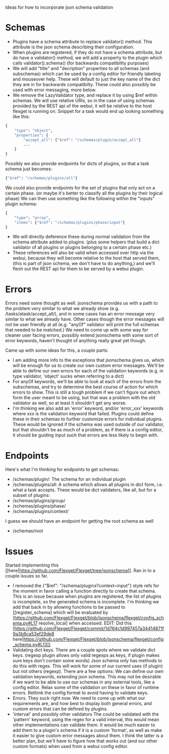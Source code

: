 Ideas for how to incorporate json schema validation

# Schemas
- Plugins have a schema attribute to replace validator() method. This attribute is the json schema describing their configuration.
- When plugins are registered, if they do not have a schema attribute, but do have a validator() method, we will add a property to the plugin which calls validator().schema() (for backwards compatibility purposes)
- We will add "title" and "decription" properties to all schemas (and subschemas) which can be used by a config editor for friendly labeling and mouseover help. These will default to just the key name of the dict they are in for backwards compatibilty. These could also possibly be used with error messaging, more below.
- We remove the LazyValidator type, and replace it by using $ref within schemas. We will use relative URIs, so in the case of using schemas provided by the REST api of the webui, it will be relative to the host flexget is running on. Snippet for a task would end up looking something like this:
```python
{
    "type": "object",
    "properties": {
        "accept_all": {"$ref": "/schemas/plugin/accept_all"}
        ...
    }
}
```
Possibly we also provide endpoints for dicts of plugins, so that a task schema just becomes:
```python
{"$ref": "/schemas/plugins/all"}
```
We could also provide endpoints for the set of plugins that only act on a certain phase. (or maybe it's better to classify all the plugins by their logical phase) We can then use something like the following within the "inputs" plugin schema:
```python
{
    "type": "array",
    "items": {"$ref": "/schemas/plugins/phase/input"}
}
```

- We will directly deference these during normal validation from the schema attribute added to plugins. (plus some helpers that build a dict validator of all plugins or plugins belonging to a certain phase etc.)
- These references will also be valid when accessed over http via the webui, because they will become relative to the host that served them, (this is part of json schema, we don't have to do anything,) and we'll flesh out the REST api for them to be served by a webui plugin.

# Errors
Errors need some thought as well. jsonschema provides us with a path to the problem very similar to what we already show (e.g. /tasks/atask/accept_all/), and in some cases has an error message very similar to what we already have. Other cases though the error messages will not be user friendly at all (e.g. "anyOf" validator will print the full schemas that needed to be matched.)
We need to come up with some way for cleaner user facing errors, possibly extend jsonschema with some sort of error keywords, haven't thought of anything really great yet though.

Came up with some ideas for this, a couple parts:
- I am adding more info to the exceptions that jsonschema gives us, which will be enough for us to create our own custom error messages. We'll be able to define our own errors for each of the validation keywords (e.g. in type validator, 'object' sucks when referring to a dict)
- For anyOf keywords, we'll be able to look at each of the errors from the subschemas, and try to determine the best course of action for which errors to show. This is still a tough problem if we can't figure out which form the user meant to be using, but that was a problem with the old validator as well, so at least it shouldn't get any worse.
- I'm thinking we also add an 'error' keyword, and/or 'error_xxx' keywords where xxx is the validation keyword that failed. Plugins could define these in their schemas to further customize errors for individual plugins. These would be ignored if the schema was used outside of our validator, but that shouldn't be as much of a problem, as if there is a config editor, it should be guiding input such that errors are less likely to begin with.


# Endpoints
Here's what I'm thinking for endpoints to get schemas:
- /schemas/plugin/<nameofplugin>: The schema for an individual plugin
- /schemas/plugins/all: A schema which allows all plugins in dict form, i.e. what a task accepts.
These would be dict validators, like all, but for a subset of plugins:
- /schemas/plugins/group/<groupname>
- /schemas/plugins/phase/<phasename>
- /schemas/plugins/context/<contextname>

I guess we should have an endpoint for getting the root schema as well
- /schemas/root

# Issues
Started implementing this [[here|https://github.com/Flexget/Flexget/tree/jsonschema]]. Ran in to a couple issues so far.
- I removed the {"$ref": "/schema/plugins?context=input"} style refs for the moment in favor calling a function directly to create that schema.
This is an issue because when plugins are registered, the list of plugins is incomplete, so the generated schema is incomplete.
I'm thinking we add that back in by allowing functions to be passed to [[register_schema] which will be evaluated by [https://github.com/Flexget/Flexget/blob/jsonschema/flexget/config_schema.py#L17 resolve_local] when accessed. EDIT: Did this [https://github.com/Flexget/Flexget/commit/1d764c1d997457a34414871f9a3b8ca53ef29de8 here|https://github.com/Flexget/Flexget/blob/jsonschema/flexget/config_schema.py#L13]]
- Validating dict keys.
There are a couple spots where we validate dict keys. (regexp plugin allows only valid regexps as keys, if plugin makes sure keys don't contain some words)
Json schema only has methods to do this with regex. This will work for some of our current uses (if plugin) but not others (regexp). There are a few options:
We can define our own validation keywords, extending json schema. This may not be desirable if we want to be able to use our schemas in any external tools, like a config editor.
Relax some of the validation on these in favor of runtime errors.
Rethink the config format to avoid having to validate keys.
- Errors.
They suck right now. We need to come up with what our requirements are, and how best to display both general errors, and custom errors that can be defined by plugins.
- 'interval' and possibly other validators
The could be validated with the 'pattern' keyword, using the regex for a valid interval, this would mean other implementations can validate them. It would be much easier to add them to a plugin's schema if it is a custom 'format', as well as make it easier to give custom error messages about them. I think the latter is a better plan, but we'll have to figure how that works out (and our other custom formats) when used from a webui config editor.
